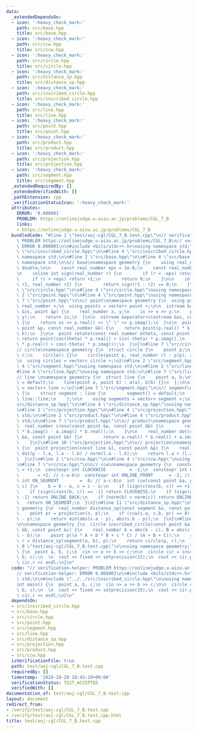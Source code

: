 ```yaml
---
data:
  _extendedDependsOn:
  - icon: ':heavy_check_mark:'
    path: src/base.hpp
    title: src/base.hpp
  - icon: ':heavy_check_mark:'
    path: src/ccw.hpp
    title: src/ccw.hpp
  - icon: ':heavy_check_mark:'
    path: src/circle.hpp
    title: src/circle.hpp
  - icon: ':heavy_check_mark:'
    path: src/distance_sp.hpp
    title: src/distance_sp.hpp
  - icon: ':heavy_check_mark:'
    path: src/inscribed_circle.hpp
    title: src/inscribed_circle.hpp
  - icon: ':heavy_check_mark:'
    path: src/line.hpp
    title: src/line.hpp
  - icon: ':heavy_check_mark:'
    path: src/point.hpp
    title: src/point.hpp
  - icon: ':heavy_check_mark:'
    path: src/product.hpp
    title: src/product.hpp
  - icon: ':heavy_check_mark:'
    path: src/projection.hpp
    title: src/projection.hpp
  - icon: ':heavy_check_mark:'
    path: src/segment.hpp
    title: src/segment.hpp
  _extendedRequiredBy: []
  _extendedVerifiedWith: []
  _pathExtension: cpp
  _verificationStatusIcon: ':heavy_check_mark:'
  attributes:
    ERROR: '0.000001'
    PROBLEM: https://onlinejudge.u-aizu.ac.jp/problems/CGL_7_B
    links:
    - https://onlinejudge.u-aizu.ac.jp/problems/CGL_7_B
  bundledCode: "#line 1 \"test/aoj-cgl/CGL_7_B.test.cpp\"\n// verification-helper:\
    \ PROBLEM https://onlinejudge.u-aizu.ac.jp/problems/CGL_7_B\n// verification-helper:\
    \ ERROR 0.000001\n\n#include <bits/stdc++.h>\nusing namespace std;\n\n#line 2\
    \ \"src/inscribed_circle.hpp\"\n\n#line 4 \"src/inscribed_circle.hpp\"\nusing\
    \ namespace std;\n\n#line 2 \"src/base.hpp\"\n\n#line 4 \"src/base.hpp\"\nusing\
    \ namespace std;\n\n// base\nnamespace geometry {\n    using real_number = long\
    \ double;\n\n    const real_number eps = 1e-8;\n    const real_number pi = acos(-1);\n\
    \n    inline int sign(real_number r) {\n        if (r < -eps) return -1;\n   \
    \     if (r > +eps) return +1;\n        return 0;\n    }\n\n    inline bool is_equal(real_number\
    \ r1, real_number r2) {\n        return sign(r1 - r2) == 0;\n    }\n}\n#line 2\
    \ \"src/circle.hpp\"\n\n#line 4 \"src/circle.hpp\"\nusing namespace std;\n\n#line\
    \ 2 \"src/point.hpp\"\n\n#line 4 \"src/point.hpp\"\nusing namespace std;\n\n#line\
    \ 7 \"src/point.hpp\"\n\n// point\nnamespace geometry {\n  using point = complex<\
    \ real_number >;\n  using points = vector< point >;\n\n  istream &operator>>(istream\
    \ &is, point &p) {\n    real_number x, y;\n    is >> x >> y;\n    p = point(x,\
    \ y);\n    return is;\n  }\n\n  ostream &operator<<(ostream &os, const point &p)\
    \ {\n    return os << p.real() << \" \" << p.imag();\n  }\n\n  point operator*(const\
    \ point &p, const real_number &k) {\n    return point(p.real() * k, p.imag() *\
    \ k);\n  }\n\n  point rotate(const real_number &theta, const point &p) {\n   \
    \ return point(cos(theta) * p.real() + sin(-theta) * p.imag(),\n        sin(theta)\
    \ * p.real() + cos(-theta) * p.imag());\n  }\n}\n#line 7 \"src/circle.hpp\"\n\n\
    // circle\nnamespace geometry {\n  struct circle {\n    point p;\n    real_number\
    \ r;\n    circle() {}\n    circle(point p, real_number r) : p(p), r(r) {}\n  };\n\
    \n  using circles = vector< circle >;\n}\n#line 2 \"src/segment.hpp\"\n\n#line\
    \ 4 \"src/segment.hpp\"\nusing namespace std;\n\n#line 2 \"src/line.hpp\"\n\n\
    #line 4 \"src/line.hpp\"\nusing namespace std;\n\n#line 7 \"src/line.hpp\"\n\n\
    // line \nnamespace geometry {\n  struct line {\n    point a, b;\n\n    line()\
    \ = default;\n    line(point a, point b) : a(a), b(b) {}\n  };\n\n  using lines\
    \ = vector< line >;\n}\n#line 7 \"src/segment.hpp\"\n\n// segment\nnamespace geometry\
    \ {\n    struct segment : line {\n        segment() = default;\n        using\
    \ line::line;\n    };\n\n    using segments = vector< segment >;\n}\n#line 2 \"\
    src/distance_sp.hpp\"\n\n#line 4 \"src/distance_sp.hpp\"\nusing namespace std;\n\
    \n#line 2 \"src/projection.hpp\"\n\n#line 4 \"src/projection.hpp\"\nusing namespace\
    \ std;\n\n#line 2 \"src/product.hpp\"\n\n#line 4 \"src/product.hpp\"\nusing namespace\
    \ std;\n\n#line 7 \"src/product.hpp\"\n\n// product\nnamespace geometry {\n  \
    \  real_number cross(const point &a, const point &b) {\n        return a.real()\
    \ * b.imag() - a.imag() * b.real();\n    }\n\n    real_number dot(const point\
    \ &a, const point &b) {\n        return a.real() * b.real() + a.imag() * b.imag();\n\
    \    }\n}\n#line 10 \"src/projection.hpp\"\n\n// projection\nnamespace geometry\
    \ {\n  point projection(const line &l, const point &p) {\n    real_number t =\
    \ dot(p - l.a, l.a - l.b) / norm(l.a - l.b);\n    return l.a + (l.a - l.b) * t;\n\
    \  }\n}\n#line 2 \"src/ccw.hpp\"\n\n#line 4 \"src/ccw.hpp\"\nusing namespace std;\n\
    \n#line 7 \"src/ccw.hpp\"\n\n// ccw\nnamespace geometry {\n  constexpr int COUNTER_CLOCKWISE\
    \ = +1;\n  constexpr int CLOCKWISE         = -1;\n  constexpr int ONLINE_BACK\
    \       = +2; // c-a-b\n  constexpr int ONLINE_FRONT      = -2; // a-b-c\n  constexpr\
    \ int ON_SEGMENT        =  0; // a-c-b\n  int ccw(const point &a, point b, point\
    \ c) {\n    b = b - a, c = c - a;\n    if (sign(cross(b, c)) == +1) return COUNTER_CLOCKWISE;\n\
    \    if (sign(cross(b, c)) == -1) return CLOCKWISE;\n    if (sign(dot(b, c)) ==\
    \ -1) return ONLINE_BACK;\n    if (norm(b) < norm(c)) return ONLINE_FRONT;\n \
    \   return ON_SEGMENT;\n  }\n}\n#line 11 \"src/distance_sp.hpp\"\n\nnamespace\
    \ geometry {\n  real_number distance_sp(const segment &s, const point &p) {\n\
    \    point pr = projection(s, p);\n    if (ccw(s.a, s.b, pr) == 0) return abs(pr\
    \ - p);\n    return min(abs(s.a - p), abs(s.b - p));\n  }\n}\n#line 11 \"src/inscribed_circle.hpp\"\
    \n\nnamespace geometry {\n  circle inscribed_circle(const point &a, const point\
    \ &b, const point &c) {\n    real_number A = abs(b - c), B = abs(c - a), C = abs(a\
    \ - b);\n    point p((a * A + b * B + c * C) / (A + B + C));\n    real_number\
    \ r = distance_sp(segment(a, b), p);\n    return circle(p, r);\n  }\n}\n#line\
    \ 8 \"test/aoj-cgl/CGL_7_B.test.cpp\"\n\nusing namespace geometry;\nint main()\
    \ {\n  point a, b, c;\n  cin >> a >> b >> c;\n\n  circle cir = inscribed_circle(a,\
    \ b, c);\n  \n  cout << fixed << setprecision(15);\n  cout << cir.p << \" \" <<\
    \ cir.r << endl;\n}\n"
  code: "// verification-helper: PROBLEM https://onlinejudge.u-aizu.ac.jp/problems/CGL_7_B\n\
    // verification-helper: ERROR 0.000001\n\n#include <bits/stdc++.h>\nusing namespace\
    \ std;\n\n#include \"../../src/inscribed_circle.hpp\"\n\nusing namespace geometry;\n\
    int main() {\n  point a, b, c;\n  cin >> a >> b >> c;\n\n  circle cir = inscribed_circle(a,\
    \ b, c);\n  \n  cout << fixed << setprecision(15);\n  cout << cir.p << \" \" <<\
    \ cir.r << endl;\n}\n"
  dependsOn:
  - src/inscribed_circle.hpp
  - src/base.hpp
  - src/circle.hpp
  - src/point.hpp
  - src/segment.hpp
  - src/line.hpp
  - src/distance_sp.hpp
  - src/projection.hpp
  - src/product.hpp
  - src/ccw.hpp
  isVerificationFile: true
  path: test/aoj-cgl/CGL_7_B.test.cpp
  requiredBy: []
  timestamp: '2020-10-28 18:45:10+09:00'
  verificationStatus: TEST_ACCEPTED
  verifiedWith: []
documentation_of: test/aoj-cgl/CGL_7_B.test.cpp
layout: document
redirect_from:
- /verify/test/aoj-cgl/CGL_7_B.test.cpp
- /verify/test/aoj-cgl/CGL_7_B.test.cpp.html
title: test/aoj-cgl/CGL_7_B.test.cpp
---
```


